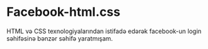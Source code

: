 # Facebook-html.css
HTML və CSS texnologiyalarından istifadə edərək facebook-un login səhifəsinə bənzər səhifə yaratmışam.
